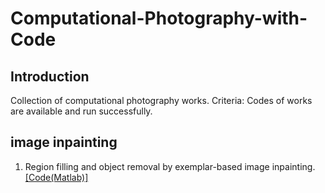 # Computational-Photography-with-Code

## Introduction
Collection of computational photography works. 
Criteria: Codes of works are available and run successfully.

## image inpainting
1. Region filling and object removal by exemplar-based image inpainting. [[Code(Matlab)]](https://github.com/jonzhaocn/exemplar-based-image-inpainting "悬停显示")
